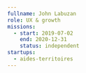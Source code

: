 ```yaml
---
fullname: John Labuzan
role: UX & growth
missions:
  - start: 2019-07-02
    end: 2020-12-31
    status: independent
startups: 
  - aides-territoires   
---
```

